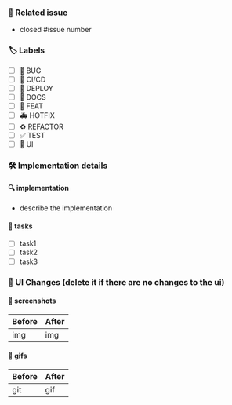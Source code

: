 ### 🎯 Related issue

- closed #issue number

### 🏷️ Labels

- [ ] 🐛 BUG
- [ ] 👷 CI/CD
- [ ] 🚀 DEPLOY
- [ ] 📝 DOCS
- [ ] 🎨 FEAT
- [ ] 🚑️ HOTFIX
- [ ] ♻️ REFACTOR
- [ ] ✅ TEST
- [ ] 💄 UI

### 🛠 Implementation details

#### 🔍️ implementation

- describe the implementation

#### 📌 tasks 

- [ ] task1
- [ ] task2
- [ ] task3

### 🎨 UI Changes (delete it if there are no changes to the ui)

#### 📸 screenshots

| Before | After |
| --- | --- |
| img | img |

#### 📸 gifs

| Before | After |
| --- | --- |
| git | gif |
